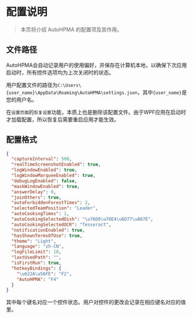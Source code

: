 # 配置说明

> 本页将介绍 AutoHPMA 的配置项及其作用。

## 文件路径

AutoHPMA会自动记录用户的使用偏好，并保存在计算机本地，以确保下次应用启动时，所有控件选项均为上次关闭时的状态。

用户配置文件的路径为`C:\Users\{user_name}\AppData\Roaming\AutoHPMA\settings.json`，其中`{user_name}`是您的用户名。

在`设置页面`的`恢复设置`功能，本质上也是删除该配置文件。由于WPF应用在启动时才加载配置，所以恢复后需要重启应用才能生效。


## 配置格式

```json
{
  "captureInterval": 500,
  "realTimeScreenshotEnabled": true,
  "logWindowEnabled": true,
  "logWindowMarqueeEnabled": true,
  "debugLogEnabled": false,
  "maskWindowEnabled": true,
  "answerDelay": 0,
  "joinOthers": true,
  "autoForbiddenForestTimes": 2,
  "selectedTeamPosition": "Leader",
  "autoCookingTimes": 1,
  "autoCookingSelectedDish": "\u76D0\u70E4\u6D77\u867E",
  "autoCookingSelectedOCR": "Tesseract",
  "notificationEnabled": true,
  "hasShownTermsOfUse": true,
  "theme": "Light",
  "language": "zh-CN",
  "logFileLimit": 10,
  "lastUsedPath": "",
  "isFirstRun": true,
  "hotkeyBindings": {
    "\u622A\u56FE": "F2",
    "AutoHPMA": "F4"
  }
}
```

其中每个键名对应一个控件状态。用户对控件的更改会记录在相应键名对应的值里。
